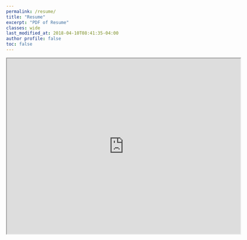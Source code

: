 ```yaml
---
permalink: /resume/
title: "Resume"
excerpt: "PDF of Resume"
classes: wide
last_modified_at: 2018-04-10T08:41:35-04:00
author profile: false
toc: false
---
```


<iframe src="https://drive.google.com/file/d/1MAVIIY20J39WHjcOeJMABS5G1fc3zx4K/preview" width="640" height="480"></iframe>
